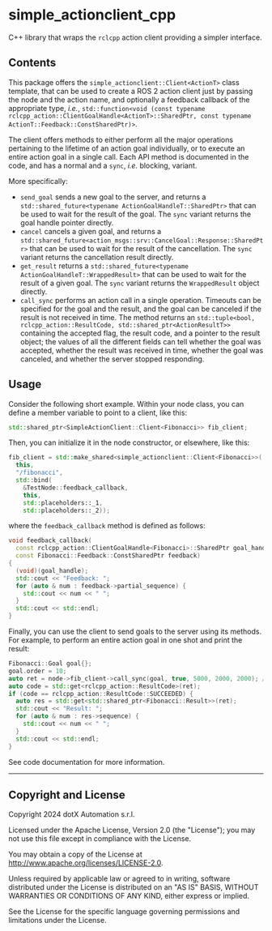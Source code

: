 # simple_actionclient_cpp

C++ library that wraps the `rclcpp` action client providing a simpler interface.

## Contents

This package offers the `simple_actionclient::Client<ActionT>` class template, that can be used to create a ROS 2 action client just by passing the node and the action name, and optionally a feedback callback of the appropriate type, *i.e.*, `std::function<void (const typename rclcpp_action::ClientGoalHandle<ActionT>::SharedPtr, const typename ActionT::Feedback::ConstSharedPtr)>`.

The client offers methods to either perform all the major operations pertaining to the lifetime of an action goal individually, or to execute an entire action goal in a single call. Each API method is documented in the code, and has a normal and a `sync`, *i.e.* blocking, variant.

More specifically:

- `send_goal` sends a new goal to the server, and returns a `std::shared_future<typename ActionGoalHandleT::SharedPtr>` that can be used to wait for the result of the goal. The `sync` variant returns the goal handle pointer directly.
- `cancel` cancels a given goal, and returns a `std::shared_future<action_msgs::srv::CancelGoal::Response::SharedPtr>` that can be used to wait for the result of the cancellation. The `sync` variant returns the cancellation result directly.
- `get_result` returns a `std::shared_future<typename ActionGoalHandleT::WrappedResult>` that can be used to wait for the result of a given goal. The `sync` variant returns the `WrappedResult` object directly.
- `call_sync` performs an action call in a single operation. Timeouts can be specified for the goal and the result, and the goal can be canceled if the result is not received in time. The method returns an `std::tuple<bool, rclcpp_action::ResultCode, std::shared_ptr<ActionResultT>>` containing the accepted flag, the result code, and a pointer to the result object; the values of all the different fields can tell whether the goal was accepted, whether the result was received in time, whether the goal was canceled, and whether the server stopped responding.

## Usage

Consider the following short example. Within your node class, you can define a member variable to point to a client, like this:

```cpp
std::shared_ptr<SimpleActionClient::Client<Fibonacci>> fib_client;
```

Then, you can initialize it in the node constructor, or elsewhere, like this:

```cpp
fib_client = std::make_shared<simple_actionclient::Client<Fibonacci>>(
  this,
  "/fibonacci",
  std::bind(
    &TestNode::feedback_callback,
    this,
    std::placeholders::_1,
    std::placeholders::_2));
```

where the `feedback_callback` method is defined as follows:

```cpp
void feedback_callback(
  const rclcpp_action::ClientGoalHandle<Fibonacci>::SharedPtr goal_handle,
  const Fibonacci::Feedback::ConstSharedPtr feedback)
{
  (void)(goal_handle);
  std::cout << "Feedback: ";
  for (auto & num : feedback->partial_sequence) {
    std::cout << num << " ";
  }
  std::cout << std::endl;
}
```

Finally, you can use the client to send goals to the server using its methods. For example, to perform an entire action goal in one shot and print the result:

```cpp
Fibonacci::Goal goal{};
goal.order = 10;
auto ret = node->fib_client->call_sync(goal, true, 5000, 2000, 2000); // Notice all the timeouts for the different phases of the action goal
auto code = std::get<rclcpp_action::ResultCode>(ret);
if (code == rclcpp_action::ResultCode::SUCCEEDED) {
  auto res = std::get<std::shared_ptr<Fibonacci::Result>>(ret);
  std::cout << "Result: ";
  for (auto & num : res->sequence) {
    std::cout << num << " ";
  }
  std::cout << std::endl;
}
```

See code documentation for more information.

---

## Copyright and License

Copyright 2024 dotX Automation s.r.l.

Licensed under the Apache License, Version 2.0 (the "License"); you may not use this file except in compliance with the License.

You may obtain a copy of the License at <http://www.apache.org/licenses/LICENSE-2.0>.

Unless required by applicable law or agreed to in writing, software distributed under the License is distributed on an "AS IS" BASIS, WITHOUT WARRANTIES OR CONDITIONS OF ANY KIND, either express or implied.

See the License for the specific language governing permissions and limitations under the License.
